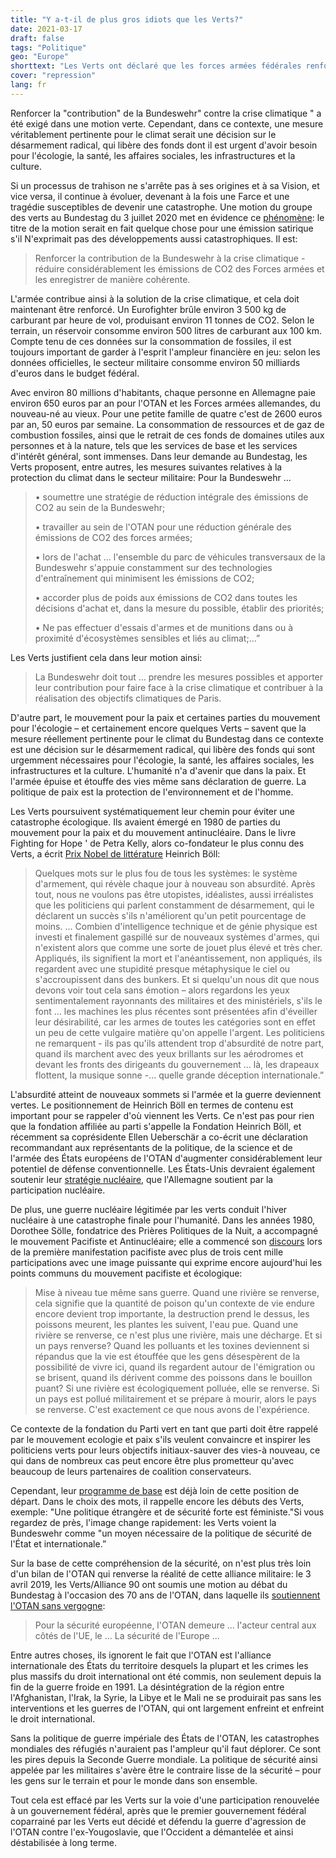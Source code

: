 ```yaml
---
title: "Y a-t-il de plus gros idiots que les Verts?"
date: 2021-03-17
draft: false
tags: "Politique"
geo: "Europe"
shorttext: "Les Verts ont déclaré que les forces armées fédérales renforceraient leur contribution à la crise climatique. Comment pouvez-vous être stupide? Les armées doivent être dissoutes."
cover: "repression"
lang: fr
---
```


Renforcer la "contribution" de la Bundeswehr" contre la crise climatique " a été exigé dans une motion verte. Cependant, dans ce contexte, une mesure véritablement pertinente pour le climat serait une décision sur le désarmement radical, qui libère des fonds dont il est urgent d'avoir besoin pour l'écologie, la santé, les affaires sociales, les infrastructures et la culture.

Si un processus de trahison ne s'arrête pas à ses origines et à sa Vision, et vice versa, il continue à évoluer, devenant à la fois une Farce et une tragédie susceptibles de devenir une catastrophe. Une motion du groupe des verts au Bundestag du 3 juillet 2020 met en évidence ce [phénomène](/static/downloads/die_gruenen_idioten_1920787.pdf "Beitrag der Bundeswehr gegen die Klimakrise stärken"): le titre de la motion serait en fait quelque chose pour une émission satirique s'il N'exprimait pas des développements aussi catastrophiques. Il est:

> Renforcer la contribution de la Bundeswehr à la crise climatique - réduire considérablement les émissions de CO2 des Forces armées et les enregistrer de manière cohérente.

L'armée contribue ainsi à la solution de la crise climatique, et cela doit maintenant être renforcé. Un Eurofighter brûle environ 3 500 kg de carburant par heure de vol, produisant environ 11 tonnes de CO2. Selon le terrain, un réservoir consomme environ 500 litres de carburant aux 100 km. Compte tenu de ces données sur la consommation de fossiles, il est toujours important de garder à l'esprit l'ampleur financière en jeu: selon les données officielles, le secteur militaire consomme environ 50 milliards d'euros dans le budget fédéral.

Avec environ 80 millions d'habitants, chaque personne en Allemagne paie environ 650 euros par an pour l'OTAN et les Forces armées allemandes, du nouveau-né au vieux. Pour une petite famille de quatre c'est de 2600 euros par an, 50 euros par semaine. La consommation de ressources et de gaz de combustion fossiles, ainsi que le retrait de ces fonds de domaines utiles aux personnes et à la nature, tels que les services de base et les services d'intérêt général, sont immenses. Dans leur demande au Bundestag, les Verts proposent, entre autres, les mesures suivantes relatives à la protection du climat dans le secteur militaire: Pour la Bundeswehr ...

  > • soumettre une stratégie de réduction intégrale des émissions de CO2 au sein de la Bundeswehr;
  >
  > • travailler au sein de l'OTAN pour une réduction générale des émissions de CO2 des forces armées;
  >
  > • lors de l'achat ... l'ensemble du parc de véhicules transversaux de la Bundeswehr s'appuie constamment sur des technologies d'entraînement qui minimisent les émissions de CO2;
  >
  > • accorder plus de poids aux émissions de CO2 dans toutes les décisions d'achat et, dans la mesure du possible, établir des priorités;
  >
  > • Ne pas effectuer d'essais d'armes et de munitions dans ou à proximité d'écosystèmes sensibles et liés au climat;...”

Les Verts justifient cela dans leur motion ainsi:

> La Bundeswehr doit tout ... prendre les mesures possibles et apporter leur contribution pour faire face à la crise climatique et contribuer à la réalisation des objectifs climatiques de Paris.

D'autre part, le mouvement pour la paix et certaines parties du mouvement pour l'écologie – et certainement encore quelques Verts – savent que la mesure réellement pertinente pour le climat du Bundestag dans ce contexte est une décision sur le désarmement radical, qui libère des fonds qui sont urgemment nécessaires pour l'écologie, la santé, les affaires sociales, les infrastructures et la culture. L'humanité n'a d'avenir que dans la paix. Et l'armée épuise et étouffe des vies même sans déclaration de guerre. La politique de paix est la protection de l'environnement et de l'homme.

Les Verts poursuivent systématiquement leur chemin pour éviter une catastrophe écologique. Ils avaient émergé en 1980 de parties du mouvement pour la paix et du mouvement antinucléaire. Dans le livre Fighting for Hope ' de Petra Kelly, alors co-fondateur le plus connu des Verts, a écrit [Prix Nobel de littérature](https://www.tagesspiegel.de/politik/transatlantisch-traut-euch-wir-brauchen-eine-neue-uebereinkunft/26827522.html "Wir brauchen eine neue Übereinkunft!") Heinrich Böll:

> Quelques mots sur le plus fou de tous les systèmes: le système d'armement, qui révèle chaque jour à nouveau son absurdité. Après tout, nous ne voulons pas être utopistes, idéalistes, aussi irréalistes que les politiciens qui parlent constamment de désarmement, qui le déclarent un succès s'ils n'améliorent qu'un petit pourcentage de moins. ... Combien d'intelligence technique et de génie physique est investi et finalement gaspillé sur de nouveaux systèmes d'armes, qui n'existent alors que comme une sorte de jouet plus élevé et très cher. Appliqués, ils signifient la mort et l'anéantissement, non appliqués, ils regardent avec une stupidité presque métaphysique le ciel ou s'accroupissent dans des bunkers. Et si quelqu'un nous dit que nous devons voir tout cela sans émotion – alors regardons les yeux sentimentalement rayonnants des militaires et des ministériels, s'ils le font ... les machines les plus récentes sont présentées afin d'éveiller leur désirabilité, car les armes de toutes les catégories sont en effet un peu de cette vulgaire matière qu'on appelle l'argent. Les politiciens ne remarquent - ils pas qu'ils attendent trop d'absurdité de notre part, quand ils marchent avec des yeux brillants sur les aérodromes et devant les fronts des dirigeants du gouvernement ... là, les drapeaux flottent, la musique sonne -... quelle grande déception internationale.”

L'absurdité atteint de nouveaux sommets si l'armée et la guerre deviennent vertes. Le positionnement de Heinrich Böll en termes de contenu est important pour se rappeler d'où viennent les Verts. Ce n'est pas pour rien que la fondation affiliée au parti s'appelle la Fondation Heinrich Böll, et récemment sa coprésidente Ellen Ueberschär a co-écrit une déclaration recommandant aux représentants de la politique, de la science et de l'armée des États européens de l'OTAN d'augmenter considérablement leur potentiel de défense conventionnelle. Les États-Unis devraient également soutenir leur [stratégie nucléaire](https://www.neues-deutschland.de/artikel/917681.nuklearer-winter-haette-verheerende-folgen.html "Nuklearer Winter hätte verheerende Folgen"), que l'Allemagne soutient par la participation nucléaire.

De plus, une guerre nucléaire légitimée par les verts conduit l'hiver nucléaire à une catastrophe finale pour l'humanité. Dans les années 1980, Dorothee Sölle, fondatrice des Prières Politiques de la Nuit, a accompagné le mouvement Pacifiste et Antinucléaire; elle a commencé son [discours](https://www.lebenshaus-alb.de/magazin/010941.html "Einseitig für das Leben arbeiten!") lors de la première manifestation pacifiste avec plus de trois cent mille participations avec une image puissante qui exprime encore aujourd'hui les points communs du mouvement pacifiste et écologique:

> Mise à niveau tue même sans guerre. Quand une rivière se renverse, cela signifie que la quantité de poison qu'un contexte de vie endure encore devient trop importante, la destruction prend le dessus, les poissons meurent, les plantes les suivent, l'eau pue. Quand une rivière se renverse, ce n'est plus une rivière, mais une décharge. Et si un pays renverse? Quand les polluants et les toxines deviennent si répandus que la vie est étouffée que les gens désespèrent de la possibilité de vivre ici, quand ils regardent autour de l'émigration ou se brisent, quand ils dérivent comme des poissons dans le bouillon puant? Si une rivière est écologiquement polluée, elle se renverse. Si un pays est pollué militairement et se prépare à mourir, alors le pays se renverse. C'est exactement ce que nous avons de l'expérience.

Ce contexte de la fondation du Parti vert en tant que parti doit être rappelé par le mouvement ecologie et paix s'ils veulent convaincre et inspirer les politiciens verts pour leurs objectifs initiaux-sauver des vies-à nouveau, ce qui dans de nombreux cas peut encore être plus prometteur qu'avec beaucoup de leurs partenaires de coalition conservateurs.

Cependant, leur [programme de base](/static/downloads/20200125_Grundsatzprogramm.pdf "... zu achten und zu schützen ...") est déjà loin de cette position de départ. Dans le choix des mots, il rappelle encore les débuts des Verts, exemple: "Une politique étrangère et de sécurité forte est féministe."Si vous regardez de près, l'image change rapidement: les Verts voient la Bundeswehr comme "un moyen nécessaire de la politique de sécurité de l'État et internationale.”

Sur la base de cette compréhension de la sécurité, on n'est plus très loin d'un bilan de l'OTAN qui renverse la réalité de cette alliance militaire: le 3 avril 2019, les Verts/Alliance 90 ont soumis une motion au débat du Bundestag à l'occasion des 70 ans de l'OTAN, dans laquelle ils [soutiennent l'OTAN sans vergogne](/static/downloads/1908979.pdf "70 Jahre NATO"):

> Pour la sécurité européenne, l'OTAN demeure ... l'acteur central aux côtés de l'UE, le ... La sécurité de l'Europe ...

Entre autres choses, ils ignorent le fait que l'OTAN est l'alliance internationale des États du territoire desquels la plupart et les crimes les plus massifs du droit international ont été commis, non seulement depuis la fin de la guerre froide en 1991. La désintégration de la région entre l'Afghanistan, l'Irak, la Syrie, la Libye et le Mali ne se produirait pas sans les interventions et les guerres de l'OTAN, qui ont largement enfreint et enfreint le droit international.

Sans la politique de guerre impériale des États de l'OTAN, les catastrophes mondiales des réfugiés n'auraient pas l'ampleur qu'il faut déplorer. Ce sont les pires depuis la Seconde Guerre mondiale. La politique de sécurité ainsi appelée par les militaires s'avère être le contraire lisse de la sécurité – pour les gens sur le terrain et pour le monde dans son ensemble.

Tout cela est effacé par les Verts sur la voie d'une participation renouvelée à un gouvernement fédéral, après que le premier gouvernement fédéral coparrainé par les Verts eut décidé et défendu la guerre d'agression de l'OTAN contre l'ex-Yougoslavie, que l'Occident a démantelée et ainsi déstabilisée à long terme.
